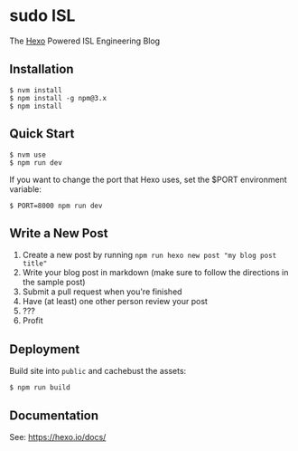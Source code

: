 # sudo ISL

The [Hexo](https://hexo.io/) Powered ISL Engineering Blog

## Installation

    $ nvm install
    $ npm install -g npm@3.x
    $ npm install

## Quick Start

    $ nvm use
    $ npm run dev

If you want to change the port that Hexo uses, set the $PORT environment variable:

    $ PORT=8000 npm run dev

##  Write a New Post

1. Create a new post by running `npm run hexo new post "my blog post title"`
2. Write your blog post in markdown (make sure to follow the directions in the
sample post)
3. Submit a pull request when you're finished
4. Have (at least) one other person review your post
5. ???
6. Profit

## Deployment

Build site into `public` and cachebust the assets:

    $ npm run build

## Documentation

See: <https://hexo.io/docs/>
